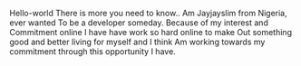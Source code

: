 Hello-world
There is more you need to know.. 
Am Jayjayslim from Nigeria, ever wanted To be a developer someday. Because of my interest and
Commitment online I have have work so hard online to make
Out something good and better living for myself and I think
Am working towards my commitment through this opportunity I have. 
